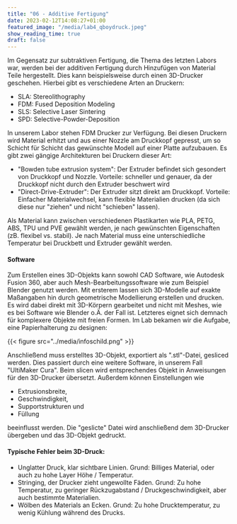 ```yaml
---
title: "06 - Additive Fertigung"
date: 2023-02-12T14:08:27+01:00
featured_image: "/media/lab4_qboydruck.jpeg"
show_reading_time: true
draft: false
---
```


Im Gegensatz zur subtraktiven Fertigung, die Thema des letzten Labors war, werden bei der additiven Fertigung durch Hinzufügen von Material Teile hergestellt. Dies kann beispielsweise durch einen 3D-Drucker geschehen. Hierbei gibt es verschiedene Arten an Druckern:
- SLA: Stereolithography
- FDM: Fused Deposition Modeling
- SLS:  Selective Laser Sintering
- SPD:  Selective-Powder-Deposition

In unserem Labor stehen FDM Drucker zur Verfügung. Bei diesen Druckern wird Material erhitzt und aus einer Nozzle am Druckkopf gepresst, um so Schicht für Schicht das gewünschte Modell auf einer Platte aufzubauen. Es gibt zwei gängige Architekturen bei Druckern dieser Art:
- "Bowden tube extrusion system": Der Extruder befindet sich gesondert von Druckkopf und Nozzle. Vorteile: schneller und genauer, da der Druckkopf nicht durch den Extruder beschwert wird
- "Direct-Drive-Extruder": Der Extruder sitzt direkt am Druckkopf. Vorteile: Einfacher Materialwechsel, kann flexible Materialien drucken (da sich diese nur "ziehen" und nicht "schieben" lassen).

Als Material kann zwischen verschiedenen Plastikarten wie PLA, PETG, ABS, TPU und PVE gewählt werden, je nach gewünschten Eigenschaften (zB. flexibel vs. stabil). Je nach Material muss eine unterschiedliche Temperatur bei Druckbett und Extruder gewählt werden. 

#### Software

Zum Erstellen eines 3D-Objekts kann sowohl CAD Software, wie Autodesk Fusion 360, aber auch Mesh-Bearbeitungssoftware wie zum Beispiel Blender genutzt werden. Mit ersterem lassen sich 3D-Modelle auf exakte Maßangaben hin durch geometrische Modellierung erstellen und drucken. Es wird dabei direkt mit 3D-Körpern gearbeitet und nicht mit Meshes, wie es bei Software wie Blender o.Ä. der Fall ist. Letzteres eignet sich demnach für komplexere Objekte mit freien Formen.
Im Lab bekamen wir die Aufgabe, eine Papierhalterung zu designen:

{{< figure src="../media/infoschild.png" >}}


Anschließend muss erstelltes 3D-Objekt, exportiert als ".stl"-Datei, gesliced werden. Dies passiert durch eine weitere Software, in unserem Fall "UltiMaker Cura". Beim slicen wird entsprechendes Objekt in Anweisungen für den 3D-Drucker übersetzt. Außerdem können Einstellungen wie
- Extrusionsbreite, 
- Geschwindigkeit, 
- Supportstrukturen und 
- Füllung 

beeinflusst werden. Die "geslicte" Datei wird anschließend dem 3D-Drucker übergeben und das 3D-Objekt gedruckt.

#### Typische Fehler beim 3D-Druck:
- Unglatter Druck, klar sichtbare Linien. Grund: Billiges Material, oder auch zu hohe Layer Höhe / Temperatur.
- Stringing, der Drucker zieht ungewollte Fäden. Grund: Zu hohe Temperatur, zu geringer Rückzugabstand / Druckgeschwindigkeit, aber auch bestimmte Materialien.
- Wölben des Materials an Ecken. Grund: Zu hohe Drucktemperatur, zu wenig Kühlung während des Drucks.


